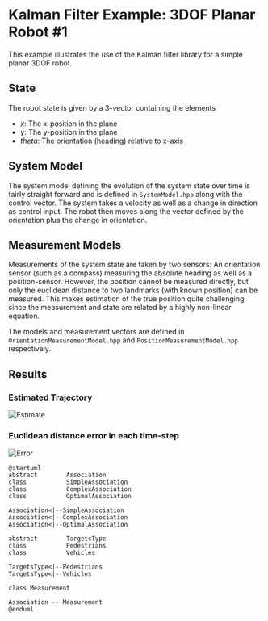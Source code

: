 # Kalman Filter Example: 3DOF Planar Robot #1

This example illustrates the use of the Kalman filter library for a simple planar 3DOF robot.

## State
The robot state is given by a 3-vector containing the elements

* _x_: The x-position in the plane
* _y_: The y-position in the plane
* _theta_: The orientation (heading) relative to x-axis

## System Model
The system model defining the evolution of the system state over time is fairly straight forward and is defined in `SystemModel.hpp` along with the control vector.
The system takes a velocity as well as a change in direction as control input. The robot then moves along the vector defined by the orientation plus the change in orientation.

## Measurement Models
Measurements of the system state are taken by two sensors: An orientation sensor (such as a compass) measuring the absolute heading as well as a position-sensor.
However, the position cannot be measured directly, but only the euclidean distance to two landmarks (with known position) can be measured.
This makes estimation of the true position quite challenging since the measurement and state are related by a highly non-linear equation.

The models and measurement vectors are defined in `OrientationMeasurementModel.hpp` and `PositionMeasurementModel.hpp` respectively.

## Results
### Estimated Trajectory
![Estimate](estimate.png)

### Euclidean distance error in each time-step
![Error](error.png)

```
@startuml
abstract        Association
class           SimpleAssociation
class           ComplexAssociation
class           OptimalAssociation

Association<|--SimpleAssociation
Association<|--ComplexAssociation
Association<|--OptimalAssociation

abstract        TargetsType
class           Pedestrians
class           Vehicles

TargetsType<|--Pedestrians
TargetsType<|--Vehicles

class Measurement

Association -- Measurement
@enduml
```